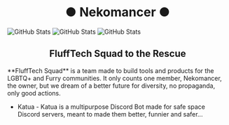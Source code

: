 <h1 align="center">● Nekomancer ● </h1>

![GitHub Stats](https://github-readme-stats.vercel.app/api/top-langs/?username=nekomancer0&theme=default&show_icons=true&hide_border=true&layout=compact) ![GitHub Stats](https://github-readme-streak-stats.herokuapp.com/?user=nekomancer0&theme=default&hide_border=true) ![GitHub Stats](https://github-readme-stats.vercel.app/api?username=nekomancer0&theme=default&show_icons=true&hide_border=true&count_private=true)


<h2 align="center">FluffTech Squad to the Rescue</h2>
**FluffTech Squad** is a team made to build tools and products for the LGBTQ+ and Furry communities. It only counts one member, Nekomancer, the owner, but we dream of a better future for diversity, no propaganda, only good actions.

- Katua - Katua is a multipurpose Discord Bot made for safe space Discord servers, meant to made them better, funnier and safer...
